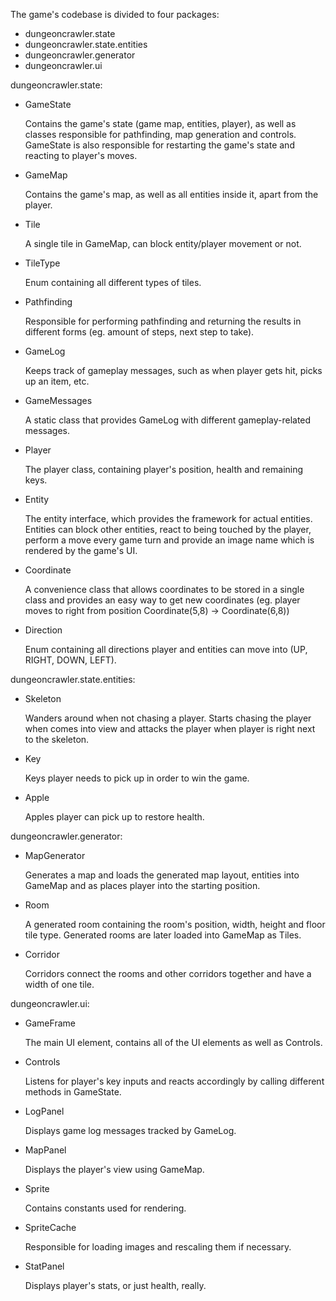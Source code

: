 The game's codebase is divided to four packages:
* dungeoncrawler.state
* dungeoncrawler.state.entities
* dungeoncrawler.generator
* dungeoncrawler.ui

dungeoncrawler.state:
  - GameState
    
    Contains the game's state (game map, entities, player), as well as classes responsible for pathfinding, map generation and controls. 
    GameState is also responsible for restarting the game's state and reacting to player's moves.
    
  - GameMap
  
    Contains the game's map, as well as all entities inside it, apart from the player.
    
  - Tile
  
    A single tile in GameMap, can block entity/player movement or not.
      
  - TileType
  
    Enum containing all different types of tiles.
      
  - Pathfinding
  
    Responsible for performing pathfinding and returning the results in different forms (eg. amount of steps, next step to take).
    
  - GameLog
  
    Keeps track of gameplay messages, such as when player gets hit, picks up an item, etc.
    
  - GameMessages
  
    A static class that provides GameLog with different gameplay-related messages.
    
  - Player
  
    The player class, containing player's position, health and remaining keys.
      
  - Entity
  
    The entity interface, which provides the framework for actual entities. Entities can block other entities, react to being touched
    by the player, perform a move every game turn and provide an image name which is rendered by the game's UI.
    
  - Coordinate
  
    A convenience class that allows coordinates to be stored in a single class and provides an easy way to get new coordinates
    (eg. player moves to right from position Coordinate(5,8) -> Coordinate(6,8))
    
  - Direction
  
    Enum containing all directions player and entities can move into (UP, RIGHT, DOWN, LEFT).
      
dungeoncrawler.state.entities:
  - Skeleton
  
    Wanders around when not chasing a player. Starts chasing the player when comes into view and attacks the player when player
    is right next to the skeleton.
    
  - Key
  
    Keys player needs to pick up in order to win the game.
    
  - Apple
  
    Apples player can pick up to restore health.

dungeoncrawler.generator:
  - MapGenerator
    
    Generates a map and loads the generated map layout, entities into GameMap and as places player into the starting position.
    
  - Room
  
    A generated room containing the room's position, width, height and floor tile type. Generated rooms are later loaded into GameMap
    as Tiles.
    
  - Corridor
  
    Corridors connect the rooms and other corridors together and have a width of one tile.
      
dungeoncrawler.ui:
  - GameFrame
  
    The main UI element, contains all of the UI elements as well as Controls.
    
  - Controls
  
    Listens for player's key inputs and reacts accordingly by calling different methods in GameState.
    
  - LogPanel
  
    Displays game log messages tracked by GameLog.
    
  - MapPanel
  
    Displays the player's view using GameMap.
    
  - Sprite
  
    Contains constants used for rendering.
    
  - SpriteCache
  
    Responsible for loading images and rescaling them if necessary.
    
  - StatPanel
  
    Displays player's stats, or just health, really.